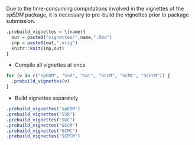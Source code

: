 Due to the time-consuming computations involved in the vignettes of the *spEDM* package, 
it is necessary to pre-build the vignettes prior to package submission.

``` r
.prebuild_vignettes = \(name){
  out = paste0("vignettes/",name,".Rmd")
  inp = paste0(out,".orig")
  knitr::knit(inp,out)
}
```

-   Compile all vignettes at once

``` r
for (v in c("spEDM", "SSR", "SGC", "GCCM", "GCMC", "SCPCM")) {
  .prebuild_vignettes(v)
}
```

-   Build vignettes separately

``` r
.prebuild_vignettes("spEDM")
.prebuild_vignettes("SSR")
.prebuild_vignettes("SGC")
.prebuild_vignettes("GCCM")
.prebuild_vignettes("GCMC")
.prebuild_vignettes("SCPCM")
```
